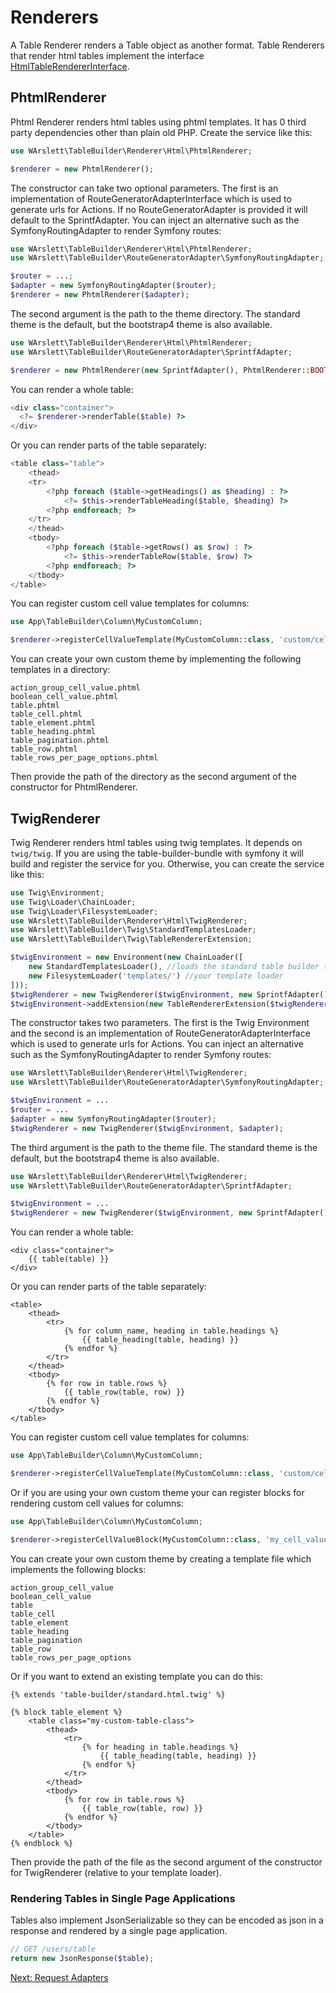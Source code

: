 # Renderers
A Table Renderer renders a Table object as another format. Table Renderers that render html tables implement the
interface [HtmlTableRendererInterface](../../lib/Renderer/Html/HtmlTableRendererInterface.php).

## <a name="PhtmlRenderer"></a>PhtmlRenderer
Phtml Renderer renders html tables using phtml templates. It has 0 third party dependencies other than plain old PHP.
Create the service like this:
```php
use WArslett\TableBuilder\Renderer\Html\PhtmlRenderer;

$renderer = new PhtmlRenderer();
```

The constructor can take two optional parameters. The first is an implementation of RouteGeneratorAdapterInterface which
is used to generate urls for Actions. If no RouteGeneratorAdapter is provided it will default to the SprintfAdapter.
You can inject an alternative such as the SymfonyRoutingAdapter to render Symfony routes:
```php
use WArslett\TableBuilder\Renderer\Html\PhtmlRenderer;
use WArslett\TableBuilder\RouteGeneratorAdapter\SymfonyRoutingAdapter;

$router = ...;
$adapter = new SymfonyRoutingAdapter($router);
$renderer = new PhtmlRenderer($adapter);
```

The second argument is the path to the theme directory. The standard theme is the default, but the bootstrap4 theme is
also available.
```php
use WArslett\TableBuilder\Renderer\Html\PhtmlRenderer;
use WArslett\TableBuilder\RouteGeneratorAdapter\SprintfAdapter;

$renderer = new PhtmlRenderer(new SprintfAdapter(), PhtmlRenderer::BOOTSTRAP4_THEME_DIRECTORY);
```

You can render a whole table:
```php
<div class="container">
  <?= $renderer->renderTable($table) ?>
</div>
```

Or you can render parts of the table separately:
```php
<table class="table">
    <thead>
    <tr>
        <?php foreach ($table->getHeadings() as $heading) : ?>
            <?= $this->renderTableHeading($table, $heading) ?>
        <?php endforeach; ?>
    </tr>
    </thead>
    <tbody>
        <?php foreach ($table->getRows() as $row) : ?>
            <?= $this->renderTableRow($table, $row) ?>
        <?php endforeach; ?>
    </tbody>
</table>
```

You can register custom cell value templates for columns:
```php
use App\TableBuilder\Column\MyCustomColumn;

$renderer->registerCellValueTemplate(MyCustomColumn::class, 'custom/cell/value/template.phtml');
```

You can create your own custom theme by implementing the following templates in a directory:
```
action_group_cell_value.phtml
boolean_cell_value.phtml
table.phtml
table_cell.phtml
table_element.phtml
table_heading.phtml
table_pagination.phtml
table_row.phtml
table_rows_per_page_options.phtml
```

Then provide the path of the directory as the second argument of the constructor for PhtmlRenderer.

## <a name="TwigRenderer"></a>TwigRenderer
Twig Renderer renders html tables using twig templates. It depends on `twig/twig`. If you are using the
table-builder-bundle with symfony it will build and register the service for you. Otherwise, you can create the service
like this:
```php
use Twig\Environment;
use Twig\Loader\ChainLoader;
use Twig\Loader\FilesystemLoader;
use WArslett\TableBuilder\Renderer\Html\TwigRenderer;
use WArslett\TableBuilder\Twig\StandardTemplatesLoader;
use WArslett\TableBuilder\Twig\TableRendererExtension;

$twigEnvironment = new Environment(new ChainLoader([
    new StandardTemplatesLoader(), //loads the standard table builder templates
    new FilesystemLoader('templates/') //your template loader
]));
$twigRenderer = new TwigRenderer($twigEnvironment, new SprintfAdapter());
$twigEnvironment->addExtension(new TableRendererExtension($twigRenderer)); // the extension must be loaded
```

The constructor takes two parameters. The first is the Twig Environment and the second is an implementation of
RouteGeneratorAdapterInterface which is used to generate urls for Actions.
You can inject an alternative such as the SymfonyRoutingAdapter to render Symfony routes:
```php
use WArslett\TableBuilder\Renderer\Html\TwigRenderer;
use WArslett\TableBuilder\RouteGeneratorAdapter\SymfonyRoutingAdapter;

$twigEnvironment = ...
$router = ...
$adapter = new SymfonyRoutingAdapter($router);
$twigRenderer = new TwigRenderer($twigEnvironment, $adapter);
```

The third argument is the path to the theme file. The standard theme is the default, but the bootstrap4 theme is also
available.
```php
use WArslett\TableBuilder\Renderer\Html\TwigRenderer;
use WArslett\TableBuilder\RouteGeneratorAdapter\SprintfAdapter;

$twigEnvironment = ...
$twigRenderer = new TwigRenderer($twigEnvironment, new SprintfAdapter(), TwigRenderer::BOOTSTRAP4_THEME_PATH);
```

You can render a whole table:
```twig
<div class="container">
    {{ table(table) }}
</div>
```

Or you can render parts of the table separately:
```twig
<table>
    <thead>
        <tr>
            {% for column_name, heading in table.headings %}
                {{ table_heading(table, heading) }}
            {% endfor %}
        </tr>
    </thead>
    <tbody>
        {% for row in table.rows %}
            {{ table_row(table, row) }}
        {% endfor %}
    </tbody>
</table>
```

You can register custom cell value templates for columns:
```php
use App\TableBuilder\Column\MyCustomColumn;

$renderer->registerCellValueTemplate(MyCustomColumn::class, 'custom/cell/value/template.html.twig');
```

Or if you are using your own custom theme your can register blocks for rendering custom cell values for columns:
```php
use App\TableBuilder\Column\MyCustomColumn;

$renderer->registerCellValueBlock(MyCustomColumn::class, 'my_cell_value_block');
```

You can create your own custom theme by creating a template file which implements the following blocks:
```
action_group_cell_value
boolean_cell_value
table
table_cell
table_element
table_heading
table_pagination
table_row
table_rows_per_page_options
```

Or if you want to extend an existing template you can do this:
```twig
{% extends 'table-builder/standard.html.twig' %}

{% block table_element %}
    <table class="my-custom-table-class">
        <thead>
            <tr>
                {% for heading in table.headings %}
                    {{ table_heading(table, heading) }}
                {% endfor %}
            </tr>
        </thead>
        <tbody>
            {% for row in table.rows %}
                {{ table_row(table, row) }}
            {% endfor %}
        </tbody>
    </table>
{% endblock %}
```

Then provide the path of the file as the second argument of the constructor for TwigRenderer (relative to your template
loader).

### <a name="SinglePageApplication"></a>Rendering Tables in Single Page Applications
Tables also implement JsonSerializable so they can be encoded as json in a response and rendered by a single page
application.

``` php
// GET /users/table
return new JsonResponse($table);
```

[Next: Request Adapters](./request_adapters.md)

